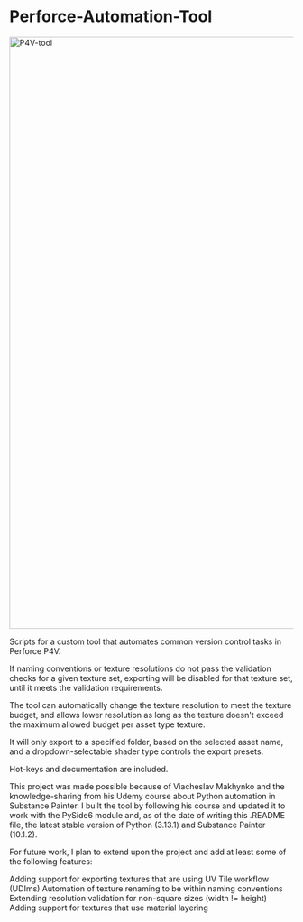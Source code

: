 # Perforce-Automation-Tool

<img width="1050" alt="P4V-tool" src="https://github.com/user-attachments/assets/0b2111c1-753b-43db-b390-6d3249303a0c" />

Scripts for a custom tool that automates common version control tasks in Perforce P4V. 

If naming conventions or texture resolutions do not pass the validation checks for a given texture set, exporting will be disabled for that texture set, until it meets the validation requirements.

The tool can automatically change the texture resolution to meet the texture budget, and allows lower resolution as long as the texture doesn't exceed the maximum allowed budget per asset type texture.

It will only export to a specified folder, based on the selected asset name, and a dropdown-selectable shader type controls the export presets.

Hot-keys and documentation are included.

This project was made possible because of Viacheslav Makhynko and the knowledge-sharing from his Udemy course about Python automation in Substance Painter. I built the tool by following his course and updated it to work with the PySide6 module and, as of the date of writing this .README file, the latest stable version of Python (3.13.1) and Substance Painter (10.1.2).

For future work, I plan to extend upon the project and add at least some of the following features:

Adding support for exporting textures that are using UV Tile workflow (UDIms)
Automation of texture renaming to be within naming conventions
Extending resolution validation for non-square sizes (width != height)
Adding support for textures that use material layering
